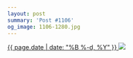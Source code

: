 ```yaml
---
layout: post
summary: 'Post #1106'
og_image: 1106-1280.jpg
---
```


<p>
 <time>
  <a href="/1106">
   {{ page.date | date: "%B %-d, %Y" }}
  </a>
 </time>
 <a href="/1106">
  <img sizes="(min-width: 700px) 50vw, calc(100vw - 2rem)" src="{{ site.assets_url }}/1106-640.jpg" srcset="{{ site.assets_url }}/1106-320.jpg 320w, {{ site.assets_url }}/1106-640.jpg 640w, {{ site.assets_url }}/1106-960.jpg 960w, {{ site.assets_url }}/1106-1280.jpg 1280w"/>
 </a>
</p>
